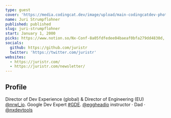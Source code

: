 ```yaml
---
type: guest
cover: 'https://media.codingcat.dev/image/upload/main-codingcatdev-photo/podcast-guest/juristr'
name: Juri Strumpflohner
published: published
slug: juri-strumpflohner
start: January 1, 2000
picks: https://www.notion.so/Nx-Conf-8a05fdfedee04baeaf0bfa279dd4830d, https://www.notion.so/Nx-4d4b0fd84b264f5b9d6feeda4a1dfed0, https://www.notion.so/Nrwl-YouTube-4fac1cef24ff4f31a156c4e8884bf3fb
socials:
  github: https://github.com/juristr
  twitter: 'https://twitter.com/juristr'
websites:
  - https://juristr.com/
  - https://juristr.com/newsletter/
---
```


## Profile

Director of Dev Experience (global) & Director of Engineering (EU) [@nrwl_io](https://twitter.com/nrwl_io). Google Dev Expert [#GDE](https://twitter.com/search?q=%23GDE&src=hashtag_click). [@eggheadio](https://twitter.com/eggheadio) instructor · Dad · [@nxdevtools](https://twitter.com/nxdevtools)
